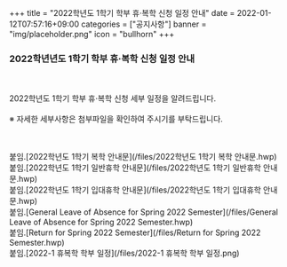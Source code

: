 +++
title = "2022학년도 1학기 학부 휴·복학 신청 일정 안내"
date = 2022-01-12T07:57:16+09:00
categories = ["공지사항"]
banner = "img/placeholder.png"
icon = "bullhorn"
+++
<!--more-->
###  2022학년년도 1학기 학부 휴·복학 신청 일정 안내

<br>
<br>
2022학년도 1학기 학부 휴·복학 신청 세부 일정을 알려드립니다.
<br><br>
※ 자세한 세부사항은 첨부파일을 확인하여 주시기를 부탁드립니다.

<br><br>
붙임.[2022학년도 1학기 복학 안내문](/files/2022학년도 1학기 복학 안내문.hwp)<br>
붙임.[2022학년도 1학기 일반휴학 안내문](/files/2022학년도 1학기 일반휴학 안내문.hwp)<br>
붙임.[2022학년도 1학기 입대휴학 안내문](/files/2022학년도 1학기 입대휴학 안내문.hwp)<br>
붙임.[General Leave of Absence for Spring 2022 Semester](/files/General Leave of Absence for Spring 2022 Semester.hwp)<br>
붙임.[Return for Spring 2022 Semester](/files/Return for Spring 2022 Semester.hwp)<br>
붙임.[2022-1 휴복학 학부 일정](/files/2022-1 휴복학 학부 일정.png)<br>
